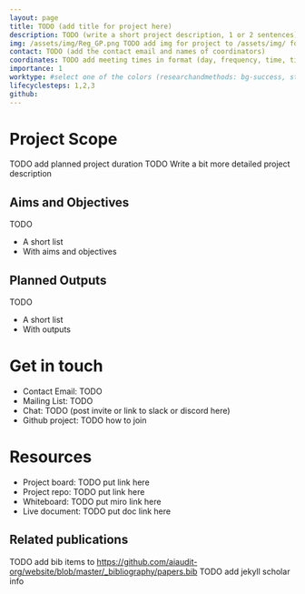 ```yaml
---
layout: page
title: TODO (add title for project here)
description: TODO (write a short project description, 1 or 2 sentences) 
img: /assets/img/Reg_GP.png TODO add img for project to /assets/img/ folder and then link to it as in example shown
contact: TODO (add the contact email and names of coordinators)
coordinates: TODO add meeting times in format (day, frequency, time, time zone)
importance: 1
worktype: #select one of the colors (researchandmethods: bg-success, standardizationandregulation: bg-primary, softwaretooling: bg-info)
lifecyclesteps: 1,2,3
github: 
---
```


# Project Scope
TODO add planned project duration
TODO Write a bit more detailed project description

## Aims and Objectives
TODO 
* A short list
* With aims and objectives

## Planned Outputs
TODO
* A short list
* With outputs

# Get in touch
* Contact Email: TODO
* Mailing List: TODO
* Chat: TODO (post invite or link to slack or discord here)
* Github project: TODO how to join

# Resources
* Project board: TODO put link here
* Project repo: TODO put link here
* Whiteboard: TODO put miro link here
* Live document: TODO put doc link here

## Related publications
TODO add bib items to https://github.com/aiaudit-org/website/blob/master/_bibliography/papers.bib
TODO add jekyll scholar info
